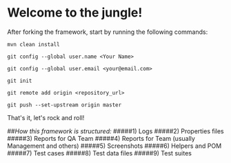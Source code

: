 # **Welcome to the jungle!**

After forking the framework, start by running the following commands:

`mvn clean install`

`git config --global user.name <Your Name>`

`git config --global user.email <your@email.com>`

`git init`

`git remote add origin <repository_url>`

`git push --set-upstream origin master`

That's it, let's rock and roll!

##_How this framework is structured:_
#####1) Logs
#####2) Properties files
#####3) Reports for QA Team
#####4) Reports for Team (usually Management and others)
#####5) Screenshots
#####6) Helpers and POM
#####7) Test cases
#####8) Test data files
#####9) Test suites



